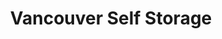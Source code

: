---
title: "Vancouver Self Storage"
url: /vancouver/vancouver-self-storage/
shop: storage rental
---